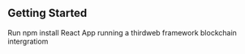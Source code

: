 ## Getting Started

Run npm install
React App running a thirdweb framework blockchain intergratiom


